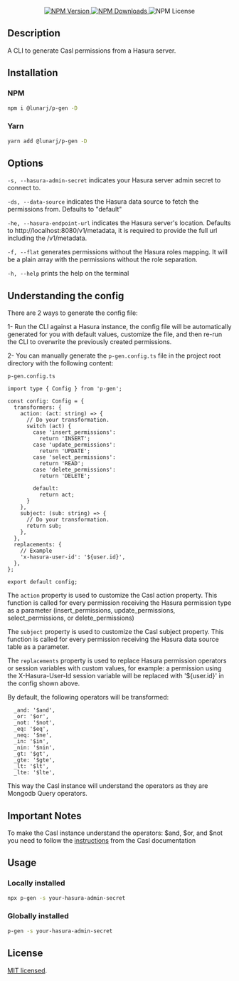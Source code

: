 <p align="center">
  <a href="https://www.npmjs.com/package/@lunarj/p-gen" target="_blank">
    <img alt="NPM Version" src="https://img.shields.io/npm/v/%40lunarj%2Fp-gen">
  </a>
  <a href="https://www.npmjs.com/package/@lunarj/p-gen" target="_blank">
    <img alt="NPM Downloads" src="https://img.shields.io/npm/dm/%40lunarj%2Fp-gen">
  </a>
  <span>
    <img alt="NPM License" src="https://img.shields.io/npm/l/%40lunarj%2Fp-gen">
  </span>
</p>

## Description

A CLI to generate Casl permissions from a Hasura server.

## Installation

### NPM

```bash
npm i @lunarj/p-gen -D
```

### Yarn
```bash
yarn add @lunarj/p-gen -D
```

## Options

`-s, --hasura-admin-secret` indicates your Hasura server admin secret to connect to.

`-ds, --data-source` indicates the Hasura data source to fetch the permissions from. Defaults to "default"

`-he, --hasura-endpoint-url` indicates the Hasura server's location. Defaults to http://localhost:8080/v1/metadata, it is required to provide the full url including the /v1/metadata.

`-f, --flat` generates permissions without the Hasura roles mapping. It will be a plain array with the permissions without the role separation.

`-h, --help` prints the help on the terminal

## Understanding the config

There are 2 ways to generate the config file:

1- Run the CLI against a Hasura instance, the config file will be automatically generated for you with default values, customize the file, and then re-run the CLI to overwrite the previously created permissions.

2- You can manually generate the `p-gen.config.ts` file in the project root directory with the following content:

`p-gen.config.ts`

```
import type { Config } from 'p-gen';

const config: Config = {
  transformers: {
    action: (act: string) => {
      // Do your transformation.
      switch (act) {
        case 'insert_permissions':
          return 'INSERT';
        case 'update_permissions':
          return 'UPDATE';
        case 'select_permissions':
          return 'READ';
        case 'delete_permissions':
          return 'DELETE';

        default:
          return act;
      }
    },
    subject: (sub: string) => {
      // Do your transformation.
      return sub;
    },
  },
  replacements: {
    // Example
    'x-hasura-user-id': '${user.id}',
  },
};

export default config;

```

The `action` property is used to customize the Casl action property. This function is called for every permission receiving the Hasura permission type as a parameter (insert_permissions, update_permissions, select_permissions, or delete_permissions)

The `subject` property is used to customize the Casl subject property. This function is called for every permission receiving the Hasura data source table as a parameter.

The `replacements` property is used to replace Hasura permission operators or session variables with custom values, for example: a permission using the X-Hasura-User-Id session variable will be replaced with '${user.id}' in the config shown above.

By default, the following operators will be transformed:

```
  _and: '$and',
  _or: '$or',
  _not: '$not',
  _eq: '$eq',
  _neq: '$ne',
  _in: '$in',
  _nin: '$nin',
  _gt: '$gt',
  _gte: '$gte',
  _lt: '$lt',
  _lte: '$lte',
```

This way the Casl instance will understand the operators as they are Mongodb Query operators.

## Important Notes

To make the Casl instance understand the operators: $and, $or, and $not you need to follow the <a href="https://casl.js.org/v6/en/advanced/customize-ability" target="_blank">instructions</a> from the Casl documentation

## Usage

### Locally installed

```bash
npx p-gen -s your-hasura-admin-secret
```

### Globally installed
```bash
p-gen -s your-hasura-admin-secret
```


## License

[MIT licensed](LICENSE).
